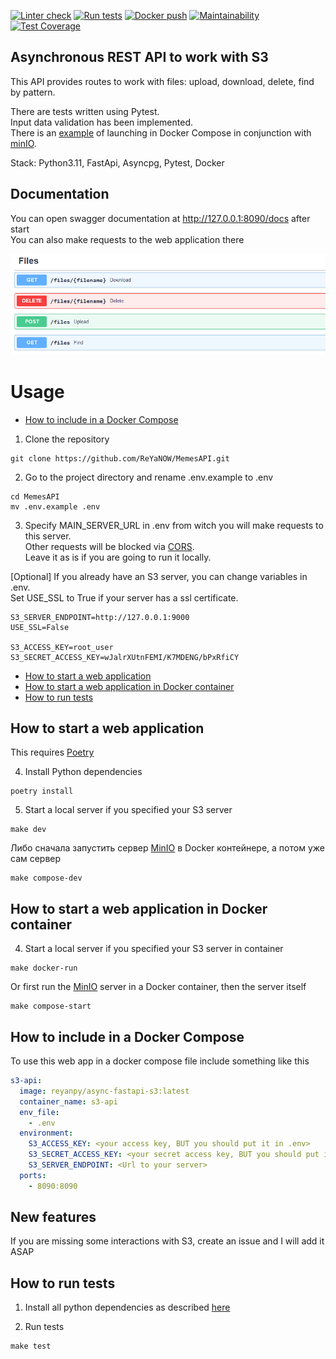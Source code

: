 [![Linter check](https://github.com/ReYaNOW/async-fastapi-s3/actions/workflows/linter_check.yml/badge.svg)](https://github.com/ReYaNOW/async-fastapi-s3/actions/workflows/linter_check.yml)
[![Run tests](https://github.com/ReYaNOW/async-fastapi-s3/actions/workflows/run_tests.yml/badge.svg)](https://github.com/ReYaNOW/async-fastapi-s3/actions/workflows/run_tests.yml)
[![Docker push](https://github.com/ReYaNOW/async-fastapi-s3/actions/workflows/docker_push.yml/badge.svg)](https://github.com/ReYaNOW/async-fastapi-s3/actions/workflows/docker_push.yml)
[![Maintainability](https://api.codeclimate.com/v1/badges/d8f91faaed7521df13d2/maintainability)](https://codeclimate.com/github/ReYaNOW/async-fastapi-s3/maintainability)
[![Test Coverage](https://api.codeclimate.com/v1/badges/d8f91faaed7521df13d2/test_coverage)](https://codeclimate.com/github/ReYaNOW/async-fastapi-s3/test_coverage)

## Asynchronous REST API to work with S3

This API provides routes to work with files:
upload, download, delete, find by pattern.  

There are tests written using Pytest.   
Input data validation has been implemented.  
There is an [example](https://github.com/ReYaNOW/async-fastapi-s3/blob/main/docker-compose.yml)
of launching in Docker Compose in conjunction with [minIO](https://min.io/).  


Stack: Python3.11, FastApi, Asyncpg, Pytest, Docker

## Documentation
You can open swagger documentation at http://127.0.0.1:8090/docs after start  
You can also make requests to the web application there

![App preview](https://github.com/ReYaNOW/ReYaNOW/blob/main/Images/s3_preview.png?raw=true)
  
# Usage  
- [How to include in a Docker Compose](#how-to-include-in-a-docker-compose-)  
  
1. Clone the repository

```
git clone https://github.com/ReYaNOW/MemesAPI.git
```

2. Go to the project directory and rename .env.example to .env
  
```
cd MemesAPI
mv .env.example .env
```  
3. Specify MAIN_SERVER_URL in .env from witch you will make requests to this server.  
Other requests will be blocked via [CORS](https://developer.mozilla.org/ru/docs/Web/HTTP/CORS).  
Leave it as is if you are going to run it locally.  
  
[Optional] If you already have an S3 server, you can change variables in .env.    
Set USE_SSL to True if your server has a ssl certificate.  
```dotenv
S3_SERVER_ENDPOINT=http://127.0.0.1:9000
USE_SSL=False 

S3_ACCESS_KEY=root_user
S3_SECRET_ACCESS_KEY=wJalrXUtnFEMI/K7MDENG/bPxRfiCY
```
- [How to start a web application](#how-to-start-a-web-application-)
- [How to start a web application in Docker container](#How-to-start-a-web-application-in-Docker-container)
- [How to run tests](#How-to-run-tests)

## How to start a web application  
This requires [Poetry](https://python-poetry.org/docs/#installing-with-pipx)  

4. Install Python dependencies
  
```
poetry install
```

5. Start a local server if you specified your S3 server
  
```
make dev
```

Либо сначала запустить сервер [MinIO](https://min.io/) в Docker контейнере, а потом уже сам сервер
  
```
make compose-dev
```

## How to start a web application in Docker container

4. Start a local server if you specified your S3 server in container
  
```
make docker-run
```

Or first run the [MinIO](https://min.io/) server in a Docker container,
then the server itself
  
```
make compose-start
```  
  
## How to include in a Docker Compose  
To use this web app in a docker compose file include something like this  
```yaml
s3-api:
  image: reyanpy/async-fastapi-s3:latest
  container_name: s3-api
  env_file:
    - .env
  environment:
    S3_ACCESS_KEY: <your access key, BUT you should put it in .env>
    S3_SECRET_ACCESS_KEY: <your secret access key, BUT you should put it in .env>
    S3_SERVER_ENDPOINT: <Url to your server>
  ports:
    - 8090:8090
```
  
## New features
If you are missing some interactions with S3,
create an issue and I will add it ASAP

## How to run tests
1. Install all python dependencies as described [here](#Usage-)

2. Run tests
  
```
make test
```
